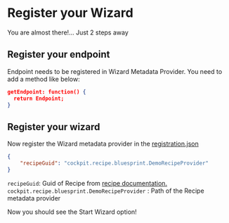 # Register your Wizard

You are almost there!... Just 2 steps away

## Register your endpoint
Endpoint needs to be registered in Wizard Metadata Provider. You need to add a method like below:

``` json
getEndpoint: function() {
  return Endpoint;
}
```

## Register your wizard
Now register the Wizard metadata provider in the <a href="https://git.wdf.sap.corp/plugins/gitiles/NGJP/JPaaS/com.sap.core.account/+/master/cockpit-module-recipe/src/main/js/cockpit/recipe/core/wizard/BaseWizardPageController.js" target="_blank">registration.json</a>

``` json
{
	"recipeGuid": "cockpit.recipe.bluesprint.DemoRecipeProvider"
}
```

`recipeGuid`: Guid of Recipe from <a href="https://git.wdf.sap.corp/plugins/gitiles/NGJP/JPaaS/com.sap.core.account/+/0b237823137a630250c0b27896a742b84ccd6c2f/cockpit-module-recipe/src/main/resources/META-INF/resources/cockpit/recipe/recipemanager/cockpit/cockpitRecipeInfo.json" target="_blank">recipe documentation.</a>
`cockpit.recipe.bluesprint.DemoRecipeProvider` : Path of the Recipe  metadata provider


Now you should see the Start Wizard option!
